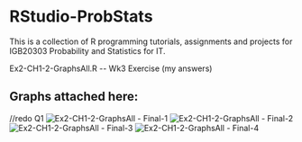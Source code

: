 # RStudio-ProbStats
This is a collection of R programming tutorials, assignments and projects for IGB20303 Probability and Statistics for IT.

Ex2-CH1-2-GraphsAll.R -- Wk3 Exercise (my answers)

## Graphs attached here:

//redo Q1
![Ex2-CH1-2-GraphsAll - Final-1](https://user-images.githubusercontent.com/85399390/158181480-d6c06046-bd59-445b-b582-47f85a707514.png)
![Ex2-CH1-2-GraphsAll - Final-2](https://user-images.githubusercontent.com/85399390/158181492-cde0d277-f16d-4fdf-abb7-4bffee2e0d20.png)
![Ex2-CH1-2-GraphsAll - Final-3](https://user-images.githubusercontent.com/85399390/158181500-b5e4a447-8b5c-4ad1-863d-d60703a69f6a.png)
![Ex2-CH1-2-GraphsAll - Final-4](https://user-images.githubusercontent.com/85399390/158181512-48baf422-65f0-4e1b-904f-2b398e17ea74.png)
